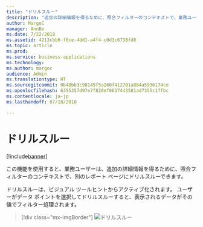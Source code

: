 ```yaml
---
title: "ドリルスルー"
description: "追加の詳細情報を得るために、照合フィルターのコンテキストで、業務ユーザーが別のレポート ページにドリルスルーできるようにします。"
author: MargoC
manager: AnnBe
ms.date: 7/22/2018
ms.assetid: 4213cbb6-f0ce-4dd1-a4f4-c0d3c6738fd8
ms.topic: article
ms.prod: 
ms.service: business-applications
ms.technology: 
ms.author: margoc
audience: Admin
ms.translationtype: HT
ms.sourcegitcommit: 0b40bb3c98145f5a260f412701a884a5936174ce
ms.openlocfilehash: 6355357d97e7f820ef0637443581ad7355c1ffbc
ms.contentlocale: ja-jp
ms.lasthandoff: 07/18/2018

---
```

# <a name="drillthrough"></a>ドリルスルー


[!include[banner](../../../includes/banner.md)]

この機能を使用すると、業務ユーザーは、追加の詳細情報を得るために、照合フィルターのコンテキストで、別のレポート ページにドリルスルーできます。 

ドリルスルーは、ビジュアル ツールヒントからアクティブ化されます。 ユーザーがデータ ポイントを選択してドリルスルーすると、表示されるデータがその値でフィルター処理されます。

> [!div class="mx-imgBorder"]
> ![](media/drill-through-1.png "ドリルスルー")

